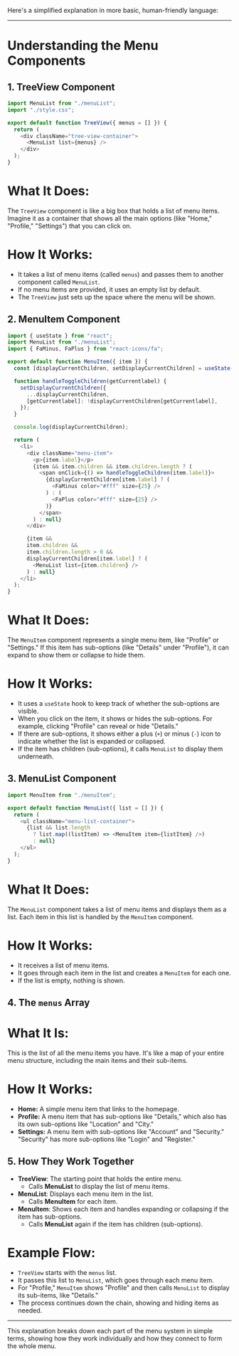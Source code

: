 Here's a simplified explanation in more basic, human-friendly language:

---

# Understanding the Menu Components

## 1. **TreeView Component**

```javascript
import MenuList from "./menuList";
import "./style.css";

export default function TreeView({ menus = [] }) {
  return (
    <div className="tree-view-container">
      <MenuList list={menus} />
    </div>
  );
}
```

# What It Does:

The `TreeView` component is like a big box that holds a list of menu items. Imagine it as a container that shows all the main options (like "Home," "Profile," "Settings") that you can click on.

# How It Works:

- It takes a list of menu items (called `menus`) and passes them to another component called `MenuList`.
- If no menu items are provided, it uses an empty list by default.
- The `TreeView` just sets up the space where the menu will be shown.

## 2. **MenuItem Component**

```javascript
import { useState } from "react";
import MenuList from "./menuList";
import { FaMinus, FaPlus } from "react-icons/fa";

export default function MenuItem({ item }) {
  const [displayCurrentChildren, setDisplayCurrentChildren] = useState({});

  function handleToggleChildren(getCurrentlabel) {
    setDisplayCurrentChildren({
      ...displayCurrentChildren,
      [getCurrentlabel]: !displayCurrentChildren[getCurrentlabel],
    });
  }

  console.log(displayCurrentChildren);

  return (
    <li>
      <div className="menu-item">
        <p>{item.label}</p>
        {item && item.children && item.children.length ? (
          <span onClick={() => handleToggleChildren(item.label)}>
            {displayCurrentChildren[item.label] ? (
              <FaMinus color="#fff" size={25} />
            ) : (
              <FaPlus color="#fff" size={25} />
            )}
          </span>
        ) : null}
      </div>

      {item &&
      item.children &&
      item.children.length > 0 &&
      displayCurrentChildren[item.label] ? (
        <MenuList list={item.children} />
      ) : null}
    </li>
  );
}
```

# What It Does:

The `MenuItem` component represents a single menu item, like "Profile" or "Settings." If this item has sub-options (like "Details" under "Profile"), it can expand to show them or collapse to hide them.

# How It Works:

- It uses a `useState` hook to keep track of whether the sub-options are visible.
- When you click on the item, it shows or hides the sub-options. For example, clicking "Profile" can reveal or hide "Details."
- If there are sub-options, it shows either a plus (`+`) or minus (`-`) icon to indicate whether the list is expanded or collapsed.
- If the item has children (sub-options), it calls `MenuList` to display them underneath.

## 3. **MenuList Component**

```javascript
import MenuItem from "./menuItem";

export default function MenuList({ list = [] }) {
  return (
    <ul className="menu-list-container">
      {list && list.length
        ? list.map((listItem) => <MenuItem item={listItem} />)
        : null}
    </ul>
  );
}
```

# What It Does:

The `MenuList` component takes a list of menu items and displays them as a list. Each item in this list is handled by the `MenuItem` component.

# How It Works:

- It receives a list of menu items.
- It goes through each item in the list and creates a `MenuItem` for each one.
- If the list is empty, nothing is shown.

## 4. **The `menus` Array**

# What It Is:

This is the list of all the menu items you have. It's like a map of your entire menu structure, including the main items and their sub-items.

# How It Works:

- **Home:** A simple menu item that links to the homepage.
- **Profile:** A menu item that has sub-options like "Details," which also has its own sub-options like "Location" and "City."
- **Settings:** A menu item with sub-options like "Account" and "Security." "Security" has more sub-options like "Login" and "Register."

## 5. **How They Work Together**

- **TreeView**: The starting point that holds the entire menu.
  - Calls **MenuList** to display the list of menu items.
- **MenuList**: Displays each menu item in the list.
  - Calls **MenuItem** for each item.
- **MenuItem**: Shows each item and handles expanding or collapsing if the item has sub-options.
  - Calls **MenuList** again if the item has children (sub-options).

# Example Flow:

- `TreeView` starts with the `menus` list.
- It passes this list to `MenuList`, which goes through each menu item.
- For "Profile," `MenuItem` shows "Profile" and then calls `MenuList` to display its sub-items, like "Details."
- The process continues down the chain, showing and hiding items as needed.

---

This explanation breaks down each part of the menu system in simple terms, showing how they work individually and how they connect to form the whole menu.
